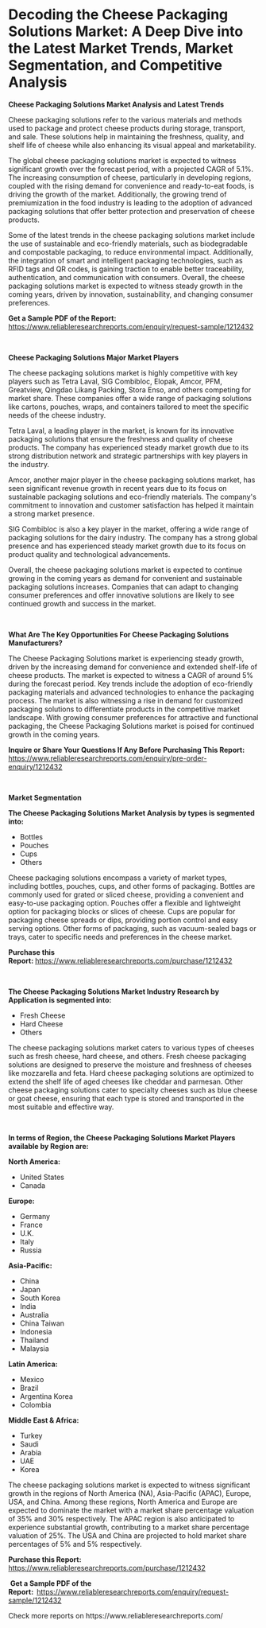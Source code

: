 <p><h1>Decoding the Cheese Packaging Solutions Market: A Deep Dive into the Latest Market Trends, Market Segmentation, and Competitive Analysis</h1></p><p><strong>Cheese Packaging Solutions Market Analysis and Latest Trends</strong></p>
<p><p>Cheese packaging solutions refer to the various materials and methods used to package and protect cheese products during storage, transport, and sale. These solutions help in maintaining the freshness, quality, and shelf life of cheese while also enhancing its visual appeal and marketability.</p><p>The global cheese packaging solutions market is expected to witness significant growth over the forecast period, with a projected CAGR of 5.1%. The increasing consumption of cheese, particularly in developing regions, coupled with the rising demand for convenience and ready-to-eat foods, is driving the growth of the market. Additionally, the growing trend of premiumization in the food industry is leading to the adoption of advanced packaging solutions that offer better protection and preservation of cheese products.</p><p>Some of the latest trends in the cheese packaging solutions market include the use of sustainable and eco-friendly materials, such as biodegradable and compostable packaging, to reduce environmental impact. Additionally, the integration of smart and intelligent packaging technologies, such as RFID tags and QR codes, is gaining traction to enable better traceability, authentication, and communication with consumers. Overall, the cheese packaging solutions market is expected to witness steady growth in the coming years, driven by innovation, sustainability, and changing consumer preferences.</p></p>
<p><strong>Get a Sample PDF of the Report:&nbsp;</strong> <a href="https://www.reliableresearchreports.com/enquiry/request-sample/1212432">https://www.reliableresearchreports.com/enquiry/request-sample/1212432</a></p>
<p>&nbsp;</p>
<p><strong>Cheese Packaging Solutions Major Market Players</strong></p>
<p><p>The cheese packaging solutions market is highly competitive with key players such as Tetra Laval, SIG Combibloc, Elopak, Amcor, PFM, Greatview, Qingdao Likang Packing, Stora Enso, and others competing for market share. These companies offer a wide range of packaging solutions like cartons, pouches, wraps, and containers tailored to meet the specific needs of the cheese industry.</p><p>Tetra Laval, a leading player in the market, is known for its innovative packaging solutions that ensure the freshness and quality of cheese products. The company has experienced steady market growth due to its strong distribution network and strategic partnerships with key players in the industry. </p><p>Amcor, another major player in the cheese packaging solutions market, has seen significant revenue growth in recent years due to its focus on sustainable packaging solutions and eco-friendly materials. The company's commitment to innovation and customer satisfaction has helped it maintain a strong market presence.</p><p>SIG Combibloc is also a key player in the market, offering a wide range of packaging solutions for the dairy industry. The company has a strong global presence and has experienced steady market growth due to its focus on product quality and technological advancements.</p><p>Overall, the cheese packaging solutions market is expected to continue growing in the coming years as demand for convenient and sustainable packaging solutions increases. Companies that can adapt to changing consumer preferences and offer innovative solutions are likely to see continued growth and success in the market.</p></p>
<p>&nbsp;</p>
<p><strong>What Are The Key Opportunities For Cheese Packaging Solutions Manufacturers?</strong></p>
<p><p>The Cheese Packaging Solutions market is experiencing steady growth, driven by the increasing demand for convenience and extended shelf-life of cheese products. The market is expected to witness a CAGR of around 5% during the forecast period. Key trends include the adoption of eco-friendly packaging materials and advanced technologies to enhance the packaging process. The market is also witnessing a rise in demand for customized packaging solutions to differentiate products in the competitive market landscape. With growing consumer preferences for attractive and functional packaging, the Cheese Packaging Solutions market is poised for continued growth in the coming years.</p></p>
<p><strong>Inquire or Share Your Questions If Any Before Purchasing This Report:</strong> <a href="https://www.reliableresearchreports.com/enquiry/pre-order-enquiry/1212432">https://www.reliableresearchreports.com/enquiry/pre-order-enquiry/1212432</a></p>
<p>&nbsp;</p>
<p><strong>Market Segmentation</strong></p>
<p><strong>The Cheese Packaging Solutions Market Analysis by types is segmented into:</strong></p>
<p><ul><li>Bottles</li><li>Pouches</li><li>Cups</li><li>Others</li></ul></p>
<p><p>Cheese packaging solutions encompass a variety of market types, including bottles, pouches, cups, and other forms of packaging. Bottles are commonly used for grated or sliced cheese, providing a convenient and easy-to-use packaging option. Pouches offer a flexible and lightweight option for packaging blocks or slices of cheese. Cups are popular for packaging cheese spreads or dips, providing portion control and easy serving options. Other forms of packaging, such as vacuum-sealed bags or trays, cater to specific needs and preferences in the cheese market.</p></p>
<p><strong>Purchase this Report:&nbsp;</strong><a href="https://www.reliableresearchreports.com/purchase/1212432">https://www.reliableresearchreports.com/purchase/1212432</a></p>
<p>&nbsp;</p>
<p><strong>The Cheese Packaging Solutions Market Industry Research by Application is segmented into:</strong></p>
<p><ul><li>Fresh Cheese</li><li>Hard Cheese</li><li>Others</li></ul></p>
<p><p>The cheese packaging solutions market caters to various types of cheeses such as fresh cheese, hard cheese, and others. Fresh cheese packaging solutions are designed to preserve the moisture and freshness of cheeses like mozzarella and feta. Hard cheese packaging solutions are optimized to extend the shelf life of aged cheeses like cheddar and parmesan. Other cheese packaging solutions cater to specialty cheeses such as blue cheese or goat cheese, ensuring that each type is stored and transported in the most suitable and effective way.</p></p>
<p>&nbsp;</p>
<p><strong>In terms of Region, the Cheese Packaging Solutions Market Players available by Region are:</strong></p>
<p>
    <p> <strong> North America: </strong>
        <ul>
            <li>United States</li>
            <li>Canada</li>
        </ul>
        </p> 
    <p> <strong> Europe: </strong>
        <ul>
            <li>Germany</li>
            <li>France</li>
            <li>U.K.</li>
            <li>Italy</li>
            <li>Russia</li>
        </ul>
        </p> 
    <p> <strong> Asia-Pacific: </strong>
        <ul>
            <li>China</li>
            <li>Japan</li>
            <li>South Korea</li>
            <li>India</li>
            <li>Australia</li>
            <li>China Taiwan</li>
            <li>Indonesia</li>
            <li>Thailand</li>
            <li>Malaysia</li>
        </ul>
        </p> 
    <p> <strong> Latin America: </strong>
        <ul>
            <li>Mexico</li>
            <li>Brazil</li>
            <li>Argentina Korea</li>
            <li>Colombia</li>
        </ul>
        </p> 
    <p> <strong> Middle East & Africa: </strong>
        <ul>
            <li>Turkey</li>
            <li>Saudi</li>
            <li>Arabia</li>
            <li>UAE</li>
            <li>Korea</li>
        </ul>
    </p>
    </p>
<p><p>The cheese packaging solutions market is expected to witness significant growth in the regions of North America (NA), Asia-Pacific (APAC), Europe, USA, and China. Among these regions, North America and Europe are expected to dominate the market with a market share percentage valuation of 35% and 30% respectively. The APAC region is also anticipated to experience substantial growth, contributing to a market share percentage valuation of 25%. The USA and China are projected to hold market share percentages of 5% and 5% respectively.</p></p>
<p><strong>Purchase this Report: </strong><a href="https://www.reliableresearchreports.com/purchase/1212432">https://www.reliableresearchreports.com/purchase/1212432</a></p>
<p>&nbsp;<strong>Get a Sample PDF of the Report:&nbsp;&nbsp;</strong><a href="https://www.reliableresearchreports.com/enquiry/request-sample/1212432">https://www.reliableresearchreports.com/enquiry/request-sample/1212432</a></p>
<p><strong></strong></p>
<p>Check more reports on https://www.reliableresearchreports.com/</p>